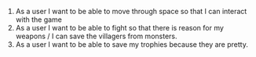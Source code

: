 1. As a user I want to be able to move through space so that I can interact with the game
2. As a user I want to be able to fight so that there is reason for my weapons / I can save the villagers from monsters. 
3. As a user I want to be able to save my trophies because they are pretty.
